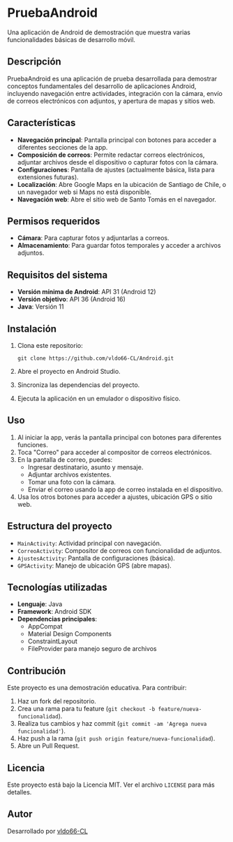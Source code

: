 # PruebaAndroid

Una aplicación de Android de demostración que muestra varias funcionalidades básicas de desarrollo móvil.

## Descripción

PruebaAndroid es una aplicación de prueba desarrollada para demostrar conceptos fundamentales del desarrollo de aplicaciones Android, incluyendo navegación entre actividades, integración con la cámara, envío de correos electrónicos con adjuntos, y apertura de mapas y sitios web.

## Características

- **Navegación principal**: Pantalla principal con botones para acceder a diferentes secciones de la app.
- **Composición de correos**: Permite redactar correos electrónicos, adjuntar archivos desde el dispositivo o capturar fotos con la cámara.
- **Configuraciones**: Pantalla de ajustes (actualmente básica, lista para extensiones futuras).
- **Localización**: Abre Google Maps en la ubicación de Santiago de Chile, o un navegador web si Maps no está disponible.
- **Navegación web**: Abre el sitio web de Santo Tomás en el navegador.

## Permisos requeridos

- **Cámara**: Para capturar fotos y adjuntarlas a correos.
- **Almacenamiento**: Para guardar fotos temporales y acceder a archivos adjuntos.

## Requisitos del sistema

- **Versión mínima de Android**: API 31 (Android 12)
- **Versión objetivo**: API 36 (Android 16)
- **Java**: Versión 11

## Instalación

1. Clona este repositorio:
   ```
   git clone https://github.com/vldo66-CL/Android.git
   ```

2. Abre el proyecto en Android Studio.

3. Sincroniza las dependencias del proyecto.

4. Ejecuta la aplicación en un emulador o dispositivo físico.

## Uso

1. Al iniciar la app, verás la pantalla principal con botones para diferentes funciones.
2. Toca "Correo" para acceder al compositor de correos electrónicos.
3. En la pantalla de correo, puedes:
   - Ingresar destinatario, asunto y mensaje.
   - Adjuntar archivos existentes.
   - Tomar una foto con la cámara.
   - Enviar el correo usando la app de correo instalada en el dispositivo.
4. Usa los otros botones para acceder a ajustes, ubicación GPS o sitio web.

## Estructura del proyecto

- `MainActivity`: Actividad principal con navegación.
- `CorreoActivity`: Compositor de correos con funcionalidad de adjuntos.
- `AjustesActivity`: Pantalla de configuraciones (básica).
- `GPSActivity`: Manejo de ubicación GPS (abre mapas).

## Tecnologías utilizadas

- **Lenguaje**: Java
- **Framework**: Android SDK
- **Dependencias principales**:
  - AppCompat
  - Material Design Components
  - ConstraintLayout
  - FileProvider para manejo seguro de archivos

## Contribución

Este proyecto es una demostración educativa. Para contribuir:

1. Haz un fork del repositorio.
2. Crea una rama para tu feature (`git checkout -b feature/nueva-funcionalidad`).
3. Realiza tus cambios y haz commit (`git commit -am 'Agrega nueva funcionalidad'`).
4. Haz push a la rama (`git push origin feature/nueva-funcionalidad`).
5. Abre un Pull Request.

## Licencia

Este proyecto está bajo la Licencia MIT. Ver el archivo `LICENSE` para más detalles.

## Autor

Desarrollado por [vldo66-CL](https://github.com/vldo66-CL)
